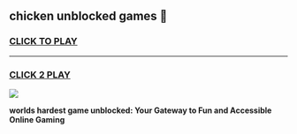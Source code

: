 
## chicken unblocked games 👋
<h3>
<a href="https://premium.freeplayer.one?title=chicken_unblocked_games&ref=13F">CLICK TO PLAY</a></h3>
<hr>

<h3>
<a href="https://premium.freeplayer.one?title=chicken_unblocked_games&ref=13F">CLICK 2 PLAY</a>
  
</h3>

<a href="https://premium.freeplayer.one?title=chicken_unblocked_games&ref=12F/"><img src="https://clearcache.store/games.png"></a>


**worlds hardest game unblocked: Your Gateway to Fun and Accessible Online Gaming**
